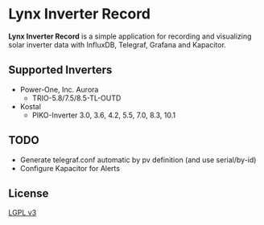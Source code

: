 # Lynx Inverter Record
**Lynx Inverter Record** is a simple application for recording and visualizing solar inverter data with InfluxDB, Telegraf, Grafana and Kapacitor.

## Supported Inverters

- Power-One, Inc. Aurora
    - TRIO-5.8/7.5/8.5-TL-OUTD
- Kostal
    - PIKO-Inverter 3.0, 3.6, 4.2, 5.5, 7.0, 8.3, 10.1

## TODO

- Generate telegraf.conf automatic by pv definition (and use serial/by-id)
- Configure Kapacitor for Alerts

## License

[LGPL v3](LICENSE)
